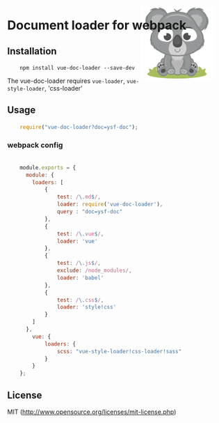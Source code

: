 # Document loader for webpack <img align="right" width="168" height="168" src="./assets/koala.png" title="logo" style="margin: -60px 30px 0 0;">


## Installation

```
    npm install vue-doc-loader --save-dev
```

The vue-doc-loader requires `vue-loader`, `vue-style-loader`, 'css-loader'

## Usage

``` javascript
    require("vue-doc-loader?doc=ysf-doc");
```
### webpack config

``` javascript

    module.exports = {
      module: {
        loaders: [
            {
                test: /\.md$/,
                loader: require('vue-doc-loader'),
                query : "doc=ysf-doc"
            },
            {
                test: /\.vue$/,
                loader: 'vue'
            },
            {
                test: /\.js$/,
                exclude: /node_modules/,
                loader: 'babel'
            },
            {
                test: /\.css$/,
                loader: 'style!css'
            }
        ]
      },
        vue: {
            loaders: {
                scss: "vue-style-loader!css-loader!sass"
            }
        }
    };
```

## License

MIT (http://www.opensource.org/licenses/mit-license.php)
